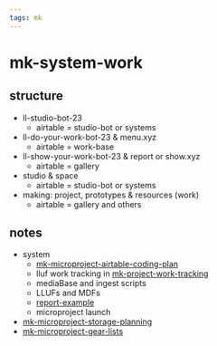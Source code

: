 ```yaml
---
tags: mk
---
```


# mk-system-work

## structure

- ll-studio-bot-23
    - airtable = studio-bot or systems
- ll-do-your-work-bot-23 & menu.xyz
    - airtable = work-base
- ll-show-your-work-bot-23 & report or show.xyz
    - airtable = gallery
- studio & space
    - airtable = studio-bot or systems
- making: project, prototypes & resources (work)
    - airtable = gallery and others


## notes
- system
    - [mk-microproject-airtable-coding-plan](/qji3qWxvTBiCFx9Bq5g23g)
    - lluf work tracking in [mk-project-work-tracking](/f2o2jl76TgC-xWXgV46qiw)
    - mediaBase and ingest scripts
    -  LLUFs and MDFs
    -  [report-example](/RUjDX7OVRvGF1_SGkT5HpA)
    -  microproject launch
- [mk-microproject-storage-planning](/7xvCGs8sQne0QZUHm4XA5w)
- [mk-microproject-gear-lists](/t3RqJ0qpQJG5DFBJiAGODw)

